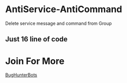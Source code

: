 # AntiService-AntiCommand

Delete service message and command from Group

## Just 16 line of code

# Join For More
[BugHunterBots](https://t.me/BugHunterBots)
